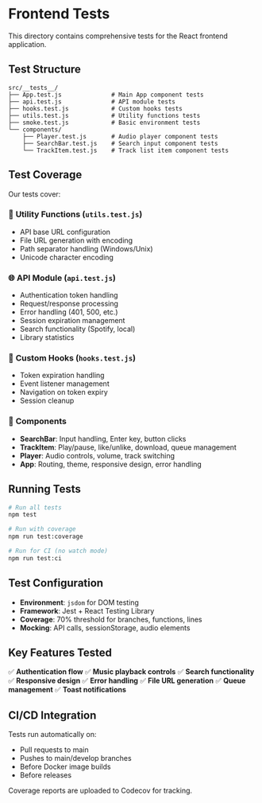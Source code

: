 # Frontend Tests

This directory contains comprehensive tests for the React frontend application.

## Test Structure

```
src/__tests__/
├── App.test.js              # Main App component tests
├── api.test.js              # API module tests
├── hooks.test.js            # Custom hooks tests  
├── utils.test.js            # Utility functions tests
├── smoke.test.js            # Basic environment tests
└── components/
    ├── Player.test.js       # Audio player component tests
    ├── SearchBar.test.js    # Search input component tests
    └── TrackItem.test.js    # Track list item component tests
```

## Test Coverage

Our tests cover:

### 🔧 **Utility Functions** (`utils.test.js`)
- API base URL configuration
- File URL generation with encoding
- Path separator handling (Windows/Unix)
- Unicode character encoding

### 🌐 **API Module** (`api.test.js`)
- Authentication token handling
- Request/response processing
- Error handling (401, 500, etc.)
- Session expiration management
- Search functionality (Spotify, local)
- Library statistics

### 🎣 **Custom Hooks** (`hooks.test.js`)
- Token expiration handling
- Event listener management
- Navigation on token expiry
- Session cleanup

### 🎵 **Components**
- **SearchBar**: Input handling, Enter key, button clicks
- **TrackItem**: Play/pause, like/unlike, download, queue management
- **Player**: Audio controls, volume, track switching
- **App**: Routing, theme, responsive design, error handling

## Running Tests

```bash
# Run all tests
npm test

# Run with coverage
npm run test:coverage

# Run for CI (no watch mode)
npm run test:ci
```

## Test Configuration

- **Environment**: `jsdom` for DOM testing
- **Framework**: Jest + React Testing Library
- **Coverage**: 70% threshold for branches, functions, lines
- **Mocking**: API calls, sessionStorage, audio elements

## Key Features Tested

✅ **Authentication flow**
✅ **Music playback controls**
✅ **Search functionality**
✅ **Responsive design**
✅ **Error handling**
✅ **File URL generation**
✅ **Queue management**
✅ **Toast notifications**

## CI/CD Integration

Tests run automatically on:
- Pull requests to main
- Pushes to main/develop branches
- Before Docker image builds
- Before releases

Coverage reports are uploaded to Codecov for tracking.

